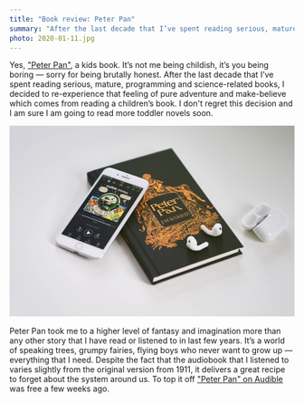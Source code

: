 ```yaml
---
title: "Book review: Peter Pan"
summary: "After the last decade that I’ve spent reading serious, mature, programming and science-related books, I decided to re-experience that feeling of pure adventure and make-believe which comes from reading a children’s book. I don't regret this decision and I am sure I am going to read more toddler novels soon."
photo: 2020-01-11.jpg
---
```


Yes, ["Peter Pan"](https://www.goodreads.com/book/show/34268.Peter_Pan), a kids book. It’s not me being childish, it’s you being boring — sorry for being brutally honest. After the last decade that I’ve spent reading serious, mature, programming and science-related books, I decided to re-experience that feeling of pure adventure and make-believe which comes from reading a children’s book. I don't regret this decision and I am sure I am going to read more toddler novels soon.

![Picture of a "Peter Pan" book](2020-01-11-1.jpg)

Peter Pan took me to a higher level of fantasy and imagination more than any other story that I have read or listened to in last few years. It’s a world of speaking trees, grumpy fairies, flying boys who never want to grow up — everything that I need. Despite the fact that the audiobook that I listened to varies slightly from the original version from 1911, it delivers a great recipe to forget about the system around us. To top it off ["Peter Pan" on Audible](https://www.audible.co.uk/pd/Peter-Pan-Audiobook/B081HH7XNL) was free a few weeks ago.
